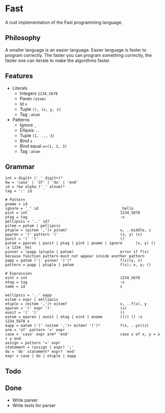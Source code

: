 # Fast

A rust implementation of the Fast programming language.

## Philosophy

A smaller language is an easier language. Easier language is faster to program correctly. The faster you can program something correctly, the faster one can iterate to make the algorithms faster.

## Features

- Literals
    - Integers `1234_5678`
    - Paren `(atom)`
    - Id `x`
    - Tuple `(), (x, y, z)`
    - Tag `:atom`
- Patterns
    - Ignore `_`
    - Ellipsis `..`
    - Tuple `(1, .., 3)`
    - Bind `x`
    - Bind equal `x=(1, 2, 3)`
    - Tag `:atom`

## Grammar

```
int = digit+ ('_' digit+)*
kw = 'case' | 'of' | 'do' | 'end'
id = !kw alpha ('_' alnum)*
tag = ':' id

# Pattern
pname = id
ignore = '_' id                                     _hello
pint = int                                          1234_5678
ptag = tag                                          :x
pellipsis = '..' id?
pitem = patom | pellipsis
ptuple = (pitem ',')+ pitem?                        x, ..middle, z
pparen = '(' pattern ')'                            (x, y) (x)
punit = '(' ')'                                     ()
patom = pparen | punit | ptag | pint | pname | ignore      (x, y) () :x 1234 _hel
pinner = !papp (ptuple | patom)                     error if f(x) because function pattern must not appear inside another pattern
papp = patom ('(' pinner ')')*                      f(x)(y, z)
pattern = papp | ptuple | patom                     f(x); x, y; ()

# Expression
eint = int                                          1234_5678
etag = tag                                          :x
name = id                                           x

eellipsis = '..' eapp
eitem = expr | eellipsis
etuple = (eitem ',')+ eitem?                        x, ..f(x), y
eparen = '(' expr ')'                               (x)
eunit = '(' ')'                                     ()
eatom = eparen | eunit | etag | eint | ename        (()) () :x 1234_5678 x
eapp = eatom ('(' (eitem ',')+ eitem? ')')*         f(x, ..ys)(z)
arm = 'of' pattern '=' expr
case = 'case' expr arm* 'end'                       case x of x, y = x + y end
assign = pattern '=' expr
statement = (assign | expr) ';'
do = 'do' statement* expr? 'end'
expr = case | do | etuple | eapp
```

## Todo

## Done

- Write parser
- Write tests for parser
